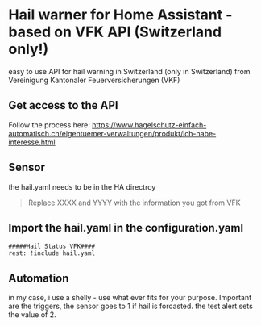 # Hail warner for Home Assistant - based on VFK API (Switzerland only!)
easy to use API for hail warning in Switzerland (only in Switzerland) from Vereinigung Kantonaler Feuerversicherungen (VKF)
 

## Get access to the API
Follow the process here: 
https://www.hagelschutz-einfach-automatisch.ch/eigentuemer-verwaltungen/produkt/ich-habe-interesse.html


## Sensor 
the hail.yaml needs to be in the HA directroy

> Replace XXXX and YYYY with the information you got from VFK


## Import the hail.yaml in the configuration.yaml

```
#####Hail Status VFK####
rest: !include hail.yaml
```

## Automation
in my case, i use a shelly - use what ever fits for your purpose. Important are the triggers, the sensor goes to 1 if hail is forcasted. the test alert sets the value of 2. 
